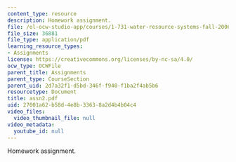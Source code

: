 ```yaml
---
content_type: resource
description: Homework assignment.
file: /ol-ocw-studio-app/courses/1-731-water-resource-systems-fall-2006/27001a62b58d4e8b33638a2d4b4b04c4_assn2.pdf
file_size: 36881
file_type: application/pdf
learning_resource_types:
- Assignments
license: https://creativecommons.org/licenses/by-nc-sa/4.0/
ocw_type: OCWFile
parent_title: Assignments
parent_type: CourseSection
parent_uid: 2d7a32f1-d5bd-346f-f940-f1ba2f4ab5b6
resourcetype: Document
title: assn2.pdf
uid: 27001a62-b58d-4e8b-3363-8a2d4b4b04c4
video_files:
  video_thumbnail_file: null
video_metadata:
  youtube_id: null
---
```

Homework assignment.